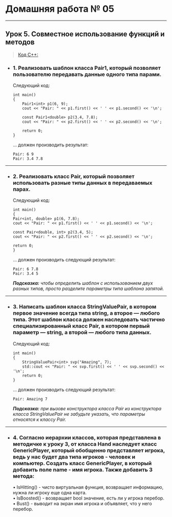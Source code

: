 # Домашняя работа № 05
-------------------------------
## Урок 5. Совместное использование функций и методов

> [Код С++:](lesson_05.cpp)

- ### 1. Реализовать шаблон класса Pair1, который позволяет пользователю передавать данные одного типа парами.

    Следующий код:
    ```
    int main()
    {
        Pair1<int> p1(6, 9);
        cout << "Pair: " << p1.first() << ' ' << p1.second() << '\n';

        const Pair1<double> p2(3.4, 7.8);
        cout << "Pair: " << p2.first() << ' ' << p2.second() << '\n';

        return 0;
    }
    ```

    ... должен производить результат:
    ```
    Pair: 6 9
    Pair: 3.4 7.8
    ```
-------------------------------
- ### 2. Реализовать класс Pair, который позволяет использовать разные типы данных в передаваемых парах.

    Следующий код:
    ```
    int main()
    {
    Pair<int, double> p1(6, 7.8);
    cout << "Pair: " << p1.first() << ' ' << p1.second() << '\n';

    const Pair<double, int> p2(3.4, 5);
    cout << "Pair: " << p2.first() << ' ' << p2.second() << '\n';

    return 0;
    }
    ```
    … должен производить следующий результат:
    ```
    Pair: 6 7.8
    Pair: 3.4 5
    ```
    ***Подсказка:*** *чтобы определить шаблон с использованием двух разных типов, просто разделите параметры типа шаблона запятой.*
-------------------------------
- ### 3. Написать шаблон класса StringValuePair, в котором первое значение всегда типа string, а второе — любого типа. Этот шаблон класса должен наследовать частично специализированный класс Pair, в котором первый параметр — string, а второй — любого типа данных.

    Следующий код:
    ```
    int main()
    {
        StringValuePair<int> svp("Amazing", 7);
        std::cout << "Pair: " << svp.first() << ' ' << svp.second() << '\n';
        return 0;
    }
    ```
    … должен производить следующий результат:
    ```
    Pair: Amazing 7
    ```
    ***Подсказка:*** *при вызове конструктора класса Pair из конструктора класса StringValuePair не забудьте указать, что параметры относятся к классу Pair.*
-------------------------------
- ### 4. Согласно иерархии классов, которая представлена в методичке к уроку 3, от класса Hand наследует класс GenericPlayer, который обобщенно представляет игрока, ведь у нас будет два типа игроков - человек и компьютер. Создать класс GenericPlayer, в который добавить поле name - имя игрока. Также добавить 3 метода:
    • IsHitting() - чисто виртуальная функция, возвращает информацию, нужна ли игроку еще одна карта.<br/>
    • IsBoosted() - возвращает bool значение, есть ли у игрока перебор.<br/>
    • Bust() - выводит на экран имя игрока и объявляет, что у него перебор.<br/>